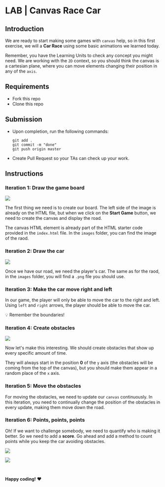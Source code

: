 

# LAB | Canvas Race Car

## Introduction

We are ready to start making some games with `canvas` help, so in this first exercise, we will a **Car Race** using some basic animations we learned today.

Remember, you have the Learning Units to check any concept you might need. We are working with the `2D` context, so you should think the canvas is a cartesian plane, where you can move elements changing their position in any of the `axis`.

## Requirements

- Fork this repo
- Clone this repo

## Submission

- Upon completion, run the following commands:

  ```
  git add .
  git commit -m "done"
  git push origin master
  ```

- Create Pull Request so your TAs can check up your work.

## Instructions

### Iteration 1: Draw the game board

![](https://s3-eu-west-1.amazonaws.com/ih-materials/uploads/upload_ab5a6ba28003829bd3d8d485feeee649.png)

The first thing we need is to create our board. The left side of the image is already on the HTML file, but when we click on the **Start Game** button, we need to create the canvas and display the road.

The canvas HTML element is already part of the HTML starter code provided in the `index.html` file. In the `images` folder, you can find the image of the raod.

### Iteration 2: Draw the car

![](https://s3-eu-west-1.amazonaws.com/ih-materials/uploads/upload_9a8f35a079a1343f39cee4028ab8a081.png)

Once we have our road, we need the player's car. The same as for the raod, in the `images` folder, you will find a `.png` file you should use.

### Iteration 3: Make the car move right and left

In our game, the player will only be able to move the car to the right and left. Using `left` and `right` arrows, the player should be able to move the car.

:bulb: Remember the boundaries!

### Iteration 4: Create obstacles

![](https://s3-eu-west-1.amazonaws.com/ih-materials/uploads/upload_618fa6bbeed08f1e74b9457af1ecaf4c.png)

Now let's make this interesting. We should create obstacles that show up every specific amount of time.

They will always start in the position **0** of the `y` axis (the obstacles will be coming from the top of the canvas), but you should make them appear in a random place of the `x` axis.

### Iteration 5: Move the obstacles

For moving the obstacles, we need to update our `canvas` continuously. In this iteration, you need to continually change the position of the obstacles in every update, making them move down the road.

### Iteration 6: Points, points, points

Oh! If we want to challenge somebody, we need to quantify who is making it better. So we need to add a **score**. Go ahead and add a method to count points while you keep the car avoiding obstacles.

![](https://s3-eu-west-1.amazonaws.com/ih-materials/uploads/upload_e4b1a09cee1b1a827a2c68023d0d2b1f.png)

![](https://s3-eu-west-1.amazonaws.com/ih-materials/uploads/upload_4e64a09180fd0add2766f7e28ebce6bf.png)

<br>

**Happy coding!** :heart:
